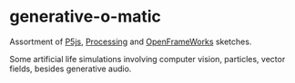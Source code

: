 # generative-o-matic

Assortment of [P5js](https://p5js.org/), [Processing](https://processing.org/) and [OpenFrameWorks](https://openframeworks.cc/download/) sketches.

Some artificial life simulations involving computer vision,
particles, vector fields, besides generative audio.
